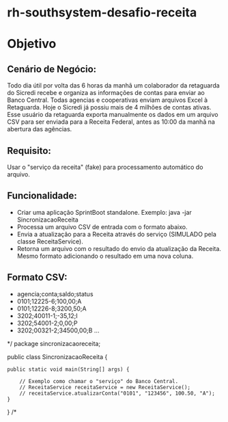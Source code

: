 # rh-southsystem-desafio-receita
# Objetivo

## Cenário de Negócio:
Todo dia útil por volta das 6 horas da manhã um colaborador da retaguarda do Sicredi recebe e organiza as informações de contas para enviar ao Banco Central. 
Todas agencias e cooperativas enviam arquivos Excel à Retaguarda. Hoje o Sicredi já possiu mais de 4 milhões de contas ativas.
Esse usuário da retaguarda exporta manualmente os dados em um arquivo CSV para ser enviada para a Receita Federal, antes as 10:00 da manhã na abertura das agências.

## Requisito:
Usar o "serviço da receita" (fake) para processamento automático do arquivo.

## Funcionalidade:
- Criar uma aplicação SprintBoot standalone. Exemplo: java -jar SincronizacaoReceita <input-file>
- Processa um arquivo CSV de entrada com o formato abaixo.
- Envia a atualização para a Receita através do serviço (SIMULADO pela classe ReceitaService).
- Retorna um arquivo com o resultado do envio da atualização da Receita. Mesmo formato adicionando o resultado em uma nova coluna.

## Formato CSV:
- agencia;conta;saldo;status
- 0101;12225-6;100,00;A
- 0101;12226-8;3200,50;A
- 3202;40011-1;-35,12;I
- 3202;54001-2;0,00;P
- 3202;00321-2;34500,00;B
...

*/
package sincronizacaoreceita;

public class SincronizacaoReceita {

    public static void main(String[] args) {
        
        // Exemplo como chamar o "serviço" do Banco Central.
        // ReceitaService receitaService = new ReceitaService();
        // receitaService.atualizarConta("0101", "123456", 100.50, "A");        
    }
    
}
/*
